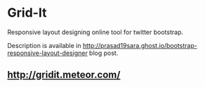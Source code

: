 Grid-It
=======

Responsive layout designing online tool for twitter bootstrap.

Description is available in http://prasad19sara.ghost.io/bootstrap-responsive-layout-designer blog post.


http://gridit.meteor.com/
------------------------

